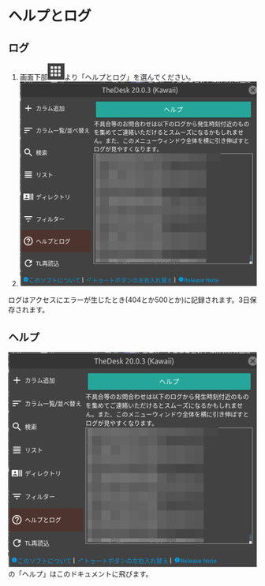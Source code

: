 # ヘルプとログ

## ログ

1. 画面下部![toot13](https://raw.githubusercontent.com/cutls/TheDeskDocs/master/media/toot13.png)より「ヘルプとログ」を選んでください。
1. ![menu7](https://raw.githubusercontent.com/cutls/TheDeskDocs/master/media/menu7.png)  

ログはアクセスにエラーが生じたとき(404とか500とか)に記録されます。3日保存されます。

## ヘルプ

![menu7](https://raw.githubusercontent.com/cutls/TheDeskDocs/master/media/menu7.png)  
の「ヘルプ」はこのドキュメントに飛びます。